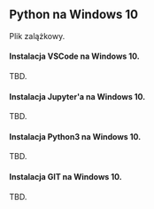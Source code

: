 ## Python na Windows 10

Plik zalążkowy.


#### Instalacja VSCode na Windows 10.

TBD.

#### Instalacja Jupyter'a na Windows 10.

TBD.

#### Instalacja Python3 na Windows 10.

TBD.

#### Instalacja GIT na Windows 10.

TBD.
